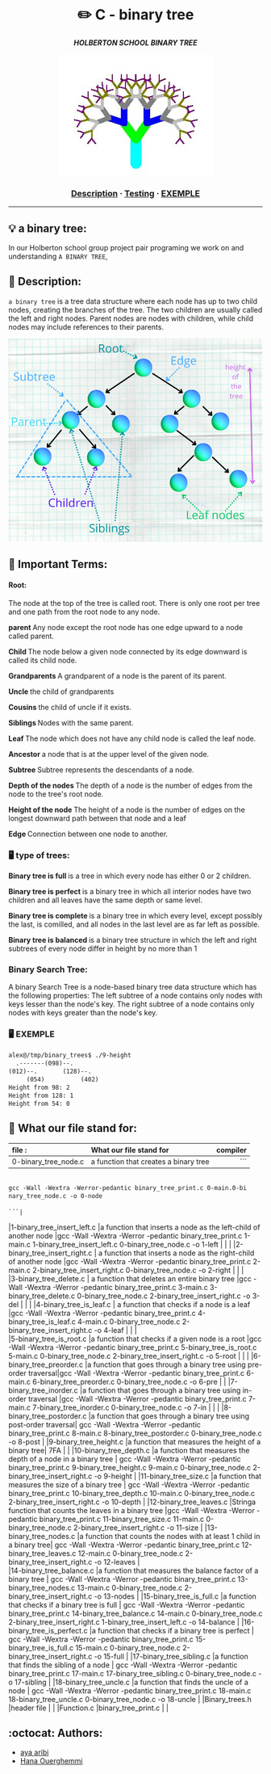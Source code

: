 <h1 align="center">
	✏️ C - binary tree
</h1>
<p align="center">
	<b><i>HOLBERTON SCHOOL BINARY TREE</i></b><br>
</p>
<p align="center">
	<img ="binary tree" src="binary_tree.jpeg"/>

</p>
<h3 align="center">
	<a href="#Description">Description</a>
	<span> · </span>
	<a href="#Compilation-and-testing">Testing</a>
	<span> · </span>
	<a href="#EXEMPLE">EXEMPLE</a>

</h3>

---

## 💡 a binary tree:
In our Holberton school group project pair programing we work on and understanding `A BINARY TREE`,

## 📝 Description: 

`a binary tree`  is a tree data structure where each node has up to two child nodes, creating the branches of the tree. The two children are usually called the left and right nodes. Parent nodes are nodes with children, while child nodes may include references to their parents.
<p algin="center">
	<img ="binary tree" src="Subtree.png"/>
</p>


## 📝 Important Terms:
 
#### Root:
The node at the top of the tree is called root. There is only one root per tree and one path from the root node to any node.

<strong> parent  </strong> Any node except the root node has one edge upward to a node called parent.

<p> 
<strong> Child </strong> The node below a given node connected by its edge downward is called its child node.
</p>
<p> 
<strong> Grandparents  </strong> A grandparent of a node is the parent of its parent.
</p>
<p> 
<strong> Uncle </strong> the child of grandparents
</p>
<p> 
<strong> Cousins </strong> the child of uncle if it exists.
</p>
<p> 
<strong> Siblings </strong> Nodes with the same parent.
</p>
<p> 
<strong> Leaf </strong> The node which does not have any child node is called the leaf node.
</p>
<p> 
<strong> Ancestor </strong> a node that is at the upper level of the given node.
</p>
<p> 
<strong> Subtree </strong> Subtree represents the descendants of a node.
</p>
<p> 
<strong> Depth of the nodes </strong> The depth of a node is the number of edges from the node to the tree's root node.
</p>
<p> 
<strong> Height of the node </strong> The height of a node is the number of edges on the longest downward path between that node and a leaf
</p>
<p> 
<strong> Edge </strong> Connection between one node to another.
</p>

### 🖥 type of trees:
<p> 
<strong> Binary tree is full </strong> is a tree in which every node has either 0 or 2 children.
</p>
<p> 
<strong> Binary tree is perfect </strong> is a binary tree in which all interior nodes have two children and all leaves have the same depth or same level.
</p>
<p> 
<strong> Binary tree is complete </strong> is a binary tree in which every level, except possibly the last, is comilled, and all nodes in the last level are as far left as possible.
</p>
<p> 
<strong> Binary tree is balanced </strong> is a binary tree structure in which the left and right subtrees of every node differ in height by no more than 1
</p>

### Binary Search Tree: 
A binary Search Tree is a node-based binary tree data structure which has the following properties: The left subtree of a node contains only nodes with keys lesser than the node's key. The right subtree of a node contains only nodes with keys greater than the node's key.

### 🖥 EXEMPLE
```
alex@/tmp/binary_trees$ ./9-height 
  .-------(098)--.
(012)--.       (128)--.
     (054)          (402)
Height from 98: 2
Height from 128: 1
Height from 54: 0
```
## 📂  What our file stand for:

| file                       :|  What our file stand for		        	   |	compiler 	                                            	|
| :-------------------        |:-----------------------------------------------|------------------------------------------------------------: 	|
|0-binary_tree_node.c         |a function that creates a binary tree           |```
																				gcc -Wall -Wextra -Werror-pedantic binary_tree_print.c 0-main.0-bi																					nary_tree_node.c -o 0-node
																				```|





|1-binary_tree_insert_left.c  |a function that inserts a node as the left-child of another node	   |gcc -Wall -Wextra -Werror -pedantic binary_tree_print.c 1-main.c 1-binary_tree_insert_left.c 0-binary_tree_node.c -o 1-left
		                      |                                                                    |                    |
|2-binary_tree_insert_right.c | a function that inserts a node as the right-child of another node  |gcc -Wall -Wextra -Werror -pedantic binary_tree_print.c 2-main.c 2-binary_tree_insert_right.c 0-binary_tree_node.c -o 2-right
			                  |                                                                    |                    |	
|3-binary_tree_delete.c		  |	a function that deletes an entire binary tree		               |gcc -Wall -Wextra -Werror -pedantic binary_tree_print.c 3-main.c 3-binary_tree_delete.c 0-binary_tree_node.c 2-binary_tree_insert_right.c -o 3-del
			                  |                                                                    |                    |
|4-binary_tree_is_leaf.c	  | a function that checks if a node is a leaf	                       |gcc -Wall -Wextra -Werror -pedantic binary_tree_print.c 4-binary_tree_is_leaf.c 4-main.c 0-binary_tree_node.c 2-binary_tree_insert_right.c -o 4-leaf
                			  |                                                                    |                    |                      
|5-binary_tree_is_root.c	  |a function that checks if a given node is a root				       |gcc -Wall -Wextra -Werror -pedantic binary_tree_print.c 5-binary_tree_is_root.c 5-main.c 0-binary_tree_node.c 2-binary_tree_insert_right.c -o 5-root
                    		  |                                                                    |                    |
|6-binary_tree_preorder.c	  |a function that goes through a binary tree using pre-order traversal|gcc -Wall -Wextra -Werror -pedantic binary_tree_print.c 6-main.c 6-binary_tree_preorder.c 0-binary_tree_node.c -o 6-pre			        |                    | 
|7-binary_tree_inorder.c	  |a function that goes through a binary tree using in-order traversal  |gcc -Wall -Wextra -Werror -pedantic binary_tree_print.c 7-main.c 7-binary_tree_inorder.c 0-binary_tree_node.c -o 7-in
                              |                                                                     |                     |
|8-binary_tree_postorder.c	  |a function that goes through a binary tree using post-order traversal|		 gcc -Wall -Wextra -Werror -pedantic binary_tree_print.c 8-main.c 8-binary_tree_postorder.c 0-binary_tree_node.c -o 8-post			     |
|9-binary_tree_height.c		  |a function that measures the height of a binary tree|		7FA		  |                 |
|10-binary_tree_depth.c		  |a function that measures the depth of a node in a binary tree		  |		 gcc -Wall -Wextra -Werror -pedantic binary_tree_print.c 9-binary_tree_height.c 9-main.c 0-binary_tree_node.c 2-binary_tree_insert_right.c -o 9-height
		|
|11-binary_tree_size.c		  |a function that measures the size of a binary tree					  |		gcc -Wall -Wextra -Werror -pedantic binary_tree_print.c 10-binary_tree_depth.c 10-main.c 0-binary_tree_node.c 2-binary_tree_insert_right.c -o 10-depth
			|
|12-binary_tree_leaves.c 	  |Stringa function that counts the leaves in a binary tree				  |gcc -Wall -Wextra -Werror -pedantic binary_tree_print.c 11-binary_tree_size.c 11-main.c 0-binary_tree_node.c 2-binary_tree_insert_right.c -o 11-size		|
|13-binary_tree_nodes.c		  |a function that counts the nodes with at least 1 child in a binary tree|		 gcc -Wall -Wextra -Werror -pedantic binary_tree_print.c 12-binary_tree_leaves.c 12-main.c 0-binary_tree_node.c 2-binary_tree_insert_right.c -o 12-leaves
			|	
|14-binary_tree_balance.c	  |a function that measures the balance factor of a binary tree			  |		gcc -Wall -Wextra -Werror -pedantic binary_tree_print.c 13-binary_tree_nodes.c 13-main.c 0-binary_tree_node.c 2-binary_tree_insert_right.c -o 13-nodes
			|
|15-binary_tree_is_full.c	  |a function that checks if a binary tree is full                   	  |	gcc -Wall -Wextra -Werror -pedantic binary_tree_print.c 14-binary_tree_balance.c 14-main.c 0-binary_tree_node.c 2-binary_tree_insert_right.c 1-binary_tree_insert_left.c -o 14-balance			    |
|16-binary_tree_is_perfect.c  |a function that checks if a binary tree is perfect					  | gcc -Wall -Wextra -Werror -pedantic binary_tree_print.c 15-binary_tree_is_full.c 15-main.c 0-binary_tree_node.c 2-binary_tree_insert_right.c -o 15-full		|
|17-binary_tree_sibling.c     |a function that finds the sibling of a node			                  |		gcc -Wall -Wextra -Werror -pedantic binary_tree_print.c 17-main.c 17-binary_tree_sibling.c 0-binary_tree_node.c -o 17-sibling			|
|18-binary_tree_uncle.c       |a function that finds the uncle of a node		                      |    gcc -Wall -Wextra -Werror -pedantic binary_tree_print.c 18-main.c 18-binary_tree_uncle.c 0-binary_tree_node.c -o 18-uncle
		    |
|Binary_trees.h		          |header file                                                            |				|
|Function.c		              |binary_tree_print.c 			                                          |     		|
 
## :octocat: Authors:
* [aya aribi](https://github.com/ayaaribi123)
* [Hana Ouerghemmi](https://github.com/HanaOuerghemmi)
 
